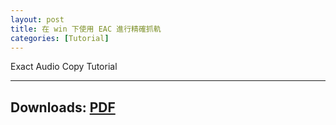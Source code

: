 ```yaml
---
layout: post
title: 在 win 下使用 EAC 進行精確抓軌
categories: [Tutorial]
---
```

Exact Audio Copy Tutorial

----

## Downloads: [PDF][PDF]

[PDF]: https://raw.githubusercontent.com/YohaneWW/maples/master/assets/EACTutorial.pdf